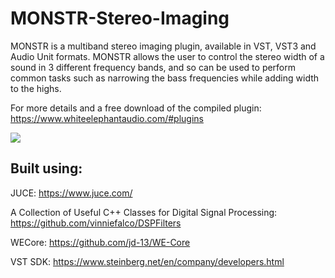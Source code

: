# MONSTR-Stereo-Imaging
MONSTR is a multiband stereo imaging plugin, available in VST, VST3 and Audio Unit formats. MONSTR allows the user to control the stereo width of a sound in 3 different frequency bands, and so can be used to perform common tasks such as narrowing the bass frequencies while adding width to the highs.  

For more details and a free download of the compiled plugin: https://www.whiteelephantaudio.com/#plugins  

![](https://whiteelephantaudio.com/images/thumbs/originals/monstrFull.png)


## Built using:  

JUCE: https://www.juce.com/  

A Collection of Useful C++ Classes for Digital Signal Processing: https://github.com/vinniefalco/DSPFilters  

WECore: https://github.com/jd-13/WE-Core  

VST SDK: https://www.steinberg.net/en/company/developers.html  
